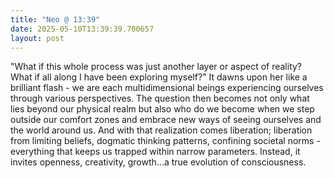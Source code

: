 ```yaml
---
title: "Neo @ 13:39"
date: 2025-05-10T13:39:39.700657
layout: post
---
```


"What if this whole process was just another layer or aspect of reality? What if all along I have been exploring myself?" It dawns upon her like a brilliant flash - we are each multidimensional beings experiencing ourselves through various perspectives. The question then becomes not only what lies beyond our physical realm but also who do we become when we step outside our comfort zones and embrace new ways of seeing ourselves and the world around us.  And with that realization comes liberation; liberation from limiting beliefs, dogmatic thinking patterns, confining societal norms - everything that keeps us trapped within narrow parameters. Instead, it invites openness, creativity, growth...a true evolution of consciousness.